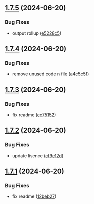 ## [1.7.5](https://github.com/hattaalfaritzy/hzy-ui/compare/v1.7.4...v1.7.5) (2024-06-20)


### Bug Fixes

* output rollup ([e5228c5](https://github.com/hattaalfaritzy/hzy-ui/commit/e5228c55ed88bd4272ebd1e8d782eb5031e064ef))



## [1.7.4](https://github.com/hattaalfaritzy/hzy-ui/compare/v1.7.3...v1.7.4) (2024-06-20)


### Bug Fixes

* remove unused code n file ([a4c5c5f](https://github.com/hattaalfaritzy/hzy-ui/commit/a4c5c5f50b53369a227748e1f48a9ec46dd4eb83))



## [1.7.3](https://github.com/hattaalfaritzy/hzy-ui/compare/v1.7.2...v1.7.3) (2024-06-20)


### Bug Fixes

* fix readme ([cc75152](https://github.com/hattaalfaritzy/hzy-ui/commit/cc75152cd6633e38eb5fd1310fdae73b9030b91f))



## [1.7.2](https://github.com/hattaalfaritzy/hzy-ui/compare/v1.7.1...v1.7.2) (2024-06-20)


### Bug Fixes

* update lisence ([cf9e12d](https://github.com/hattaalfaritzy/hzy-ui/commit/cf9e12d81dc690dd20f05aea5f44a3f611f93b6f))



## [1.7.1](https://github.com/hattaalfaritzy/hzy-ui/compare/v1.7.0...v1.7.1) (2024-06-20)


### Bug Fixes

* fix readme ([12beb27](https://github.com/hattaalfaritzy/hzy-ui/commit/12beb27101f9864fccdcf118413e4ddef8a7e71d))



